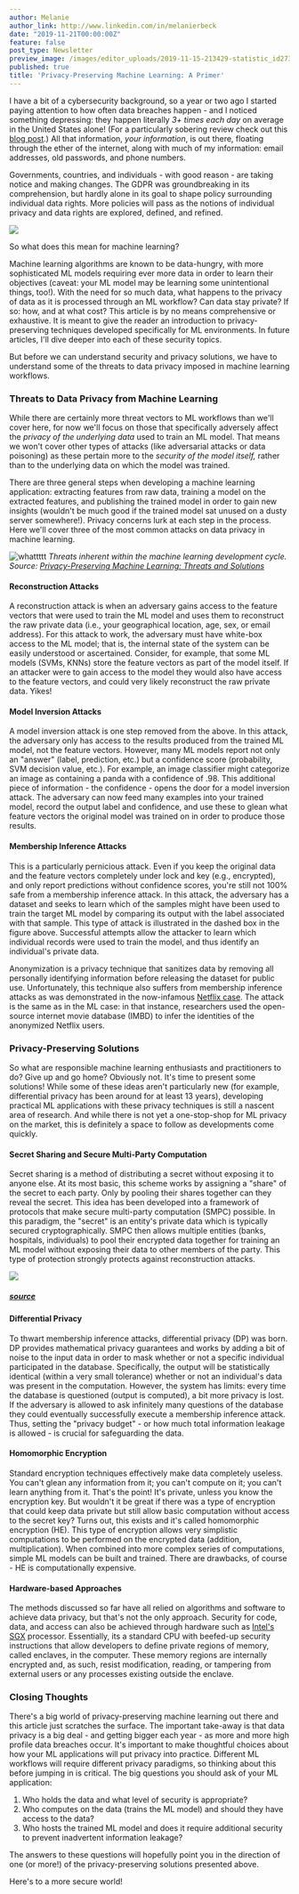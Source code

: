```yaml
---
author: Melanie
author_link: http://www.linkedin.com/in/melanierbeck
date: "2019-11-21T00:00:00Z"
feature: false
post_type: Newsletter
preview_image: /images/editor_uploads/2019-11-15-213429-statistic_id273550_cyber_crime__number_of_breaches_and_records_exposed_2005_2018_3ac14829_368a_4064_beb4_7ca3d99e3d78.png
published: true
title: 'Privacy-Preserving Machine Learning: A Primer'
---
```


I have a bit of a cybersecurity background, so a year or two ago I started paying attention to how often data breaches happen - and I noticed something depressing:  they happen literally *3+ times each day* on average in the United States alone!  (For a particularly sobering review check out this [blog post](https://digitalguardian.com/blog/history-data-breaches).) All that information, *your information*, is out there, floating through the ether of the internet, along with much of my information: email addresses, old passwords, and phone numbers. 

Governments, countries, and individuals - with good reason - are taking notice and making changes. The GDPR was groundbreaking in its comprehension, but hardly alone in its goal to shape policy surrounding individual data rights. More policies will pass as the notions of individual privacy and data rights are explored, defined, and refined. 

![](/images/editor_uploads/2019-11-15-213429-statistic_id273550_cyber_crime__number_of_breaches_and_records_exposed_2005_2018_3ac14829_368a_4064_beb4_7ca3d99e3d78.png)

So what does this mean for machine learning? 

Machine learning algorithms are known to be data-hungry, with more sophisticated ML models requiring ever more data in order to learn their objectives (caveat: your ML model may be learning some unintentional things, too!). With the need for so much data, what happens to the privacy of data as it is processed through an ML workflow? Can data stay private? If so: how, and at what cost?  This article is by no means comprehensive or exhaustive. It is meant to give the reader an introduction to privacy-preserving techniques developed specifically for ML environments. In future articles, I'll dive deeper into each of these security topics.

But before we can understand security and privacy solutions, we have to understand some of the threats to data privacy imposed in machine learning workflows. 

### Threats to Data Privacy from Machine Learning

While there are certainly more threat vectors to ML workflows than we'll cover here, for now we'll focus on those that specifically adversely affect the *privacy of the underlying data* used to train an ML model. That means we won't cover other types of attacks (like adversarial attacks or data poisoning) as these pertain more to the *security of the model itself,* rather than to the underlying data on which the model was trained. 

There are three general steps when developing a machine learning application: extracting features from raw data, training a model on the extracted features, and publishing the trained model in order to gain new insights (wouldn't be much good if the trained model sat unused on a dusty server somewhere!).  Privacy concerns lurk at each step in the process. Here we'll cover three of the most common attacks on data privacy in machine learning. 

![whattttt](/images/editor_uploads/2019-11-15-213337-Screen_Shot_2019_11_12_at_11_5febf957_d7f6_46e8_b3a4_19ce02cc1a44_52_39_AM.png)
*Threats inherent within the machine learning development cycle.
Source: [Privacy-Preserving Machine Learning: Threats and Solutions](https://arxiv.org/pdf/1804.11238.pdf)*


#### Reconstruction Attacks

A reconstruction attack is when an adversary gains access to the feature vectors that were used to train the ML model and uses them to reconstruct the raw private data (i.e., your geographical location, age, sex, or email address). For this attack to work, the adversary must have white-box access to the ML model; that is, the internal state of the system can be easily understood or ascertained. Consider, for example, that some ML models (SVMs, KNNs) store the feature vectors as part of the model itself. If an attacker were to gain access to the model they would also have access to the feature vectors, and could very likely reconstruct the raw private data. Yikes! 

#### Model Inversion Attacks

A model inversion attack is one step removed from the above. In this attack, the adversary only has access to the results produced from the trained ML model, not the feature vectors. However, many ML models report not only an "answer" (label, prediction, etc.) but a confidence score (probability, SVM decision value, etc.). For example, an image classifier might categorize an image as containing a panda with a confidence of .98. This additional piece of information - the confidence - opens the door for a model inversion attack. The adversary can now feed many examples into your trained model, record the output label and confidence, and use these to glean what feature vectors the original model was trained on in order to produce those results.  

#### Membership Inference Attacks

This is a particularly pernicious attack. Even if you keep the original data and the feature vectors completely under lock and key (e.g., encrypted), and only report predictions without confidence scores, you're still not 100% safe from a membership inference attack. In this attack, the adversary has a dataset and seeks to learn which of the samples might have been used to train the target ML model by comparing its output with the label associated with that sample. This type of attack is illustrated in the dashed box in the figure above. Successful attempts allow the attacker to learn which individual records were used to train the model, and thus identify an individual's private data.  

Anonymization is a privacy technique that sanitizes data by removing all personally identifying information before releasing the dataset for public use. Unfortunately, this technique also suffers from membership inference attacks as was demonstrated in the now-infamous [Netflix case](https://www.cs.utexas.edu/~shmat/shmat_oak08netflix.pdf). The attack is the same as in the ML case: in that instance, researchers used the open-source internet movie database (IMBD) to infer the identities of the anonymized Netflix users. 

### Privacy-Preserving Solutions

So what are responsible machine learning enthusiasts and practitioners to do? Give up and go home? Obviously not. It's time to present some solutions! While some of these ideas aren't particularly new (for example, differential privacy has been around for at least 13 years), developing practical ML applications with these privacy techniques is still a nascent area of research. And while there is not yet a one-stop-shop for ML privacy on the market, this is definitely a space to follow as developments come quickly. 

#### Secret Sharing  and Secure Multi-Party Computation

Secret sharing is a method of distributing a secret without exposing it to anyone else. At its most basic, this scheme works by assigning a "share" of the secret to each party. Only by pooling their shares together can they reveal the secret.  This idea has been developed into a framework of protocols that make secure multi-party computation (SMPC) possible.  In this paradigm, the "secret" is an entity's private data which is typically secured cryptographically. SMPC then allows multiple entities (banks, hospitals, individuals) to pool their encrypted data together for training an ML model without exposing their data to other members of the party. This type of protection strongly protects against reconstruction attacks. 

![](/images/editor_uploads/2019-11-15-213250-Screen_Shot_2019_11_12_at_1_1b3ba742_8fbd_43d4_9ff5_4ecd0227dd0c_50_42_PM.png)
##### [source](https://www.tno.nl/en/focus-areas/information-communication-technology/roadmaps/data-sharing/secure-multi-party-computation/)

#### Differential Privacy

To thwart membership inference attacks, differential privacy (DP) was born. DP provides mathematical privacy guarantees and works by adding a bit of noise to the input data in order to mask whether or not a specific individual participated in the database. Specifically, the output will be statistically identical (within a very small tolerance) whether or not an individual's data was present in the computation.  However, the system has limits: every time the database is questioned (output is computed), a bit more privacy is lost. If the adversary is allowed to ask infinitely many questions of the database they could eventually successfully execute a membership inference attack. Thus, setting the "privacy budget" - or how much total information leakage is allowed - is crucial for safeguarding the data.   

#### Homomorphic Encryption

Standard encryption techniques effectively make data completely useless. You can't glean any information from it; you can't compute on it; you can't learn anything from it. That's the point! It's private, unless you know the encryption key. But wouldn't it be great if there was a type of encryption that could keep data private but still allow basic computation without access to the secret key? Turns out, this exists and it's called homomorphic encryption (HE). This type of encryption allows very simplistic computations to be performed on the encrypted data (addition, multiplication). When combined into more complex series of computations, simple ML models can be built and trained. There are drawbacks, of course - HE is computationally expensive. 

#### Hardware-based Approaches

The methods discussed so far have all relied on algorithms and software to achieve data privacy, but that's not the only approach. Security for code, data, and access can also be achieved through hardware such as [Intel's SGX](https://software.intel.com/en-us/sgx) processor. Essentially, its a standard CPU with beefed-up security instructions that allow developers to define private regions of memory, called enclaves, in the computer. These memory regions are internally encrypted and, as such, resist modification, reading, or tampering from external users or any processes existing outside the enclave.

### Closing Thoughts

There's a big world of privacy-preserving machine learning out there and this article just scratches the surface. The important take-away is that data privacy is a big deal   - and getting bigger each year - as more and more high profile data breaches occur. It's important to make thoughtful choices about how your ML applications will put privacy into practice. Different ML workflows will require different privacy paradigms, so thinking about this before jumping in is critical. The big questions you should ask of your ML application: 

1. Who holds the data and what level of security is appropriate? 
2. Who computes on the data (trains the ML model) and should they have access to the data? 
3. Who hosts the trained ML model and does it require additional security to prevent inadvertent information leakage?   

The answers to these questions will hopefully point you in the direction of one (or more!) of the privacy-preserving solutions presented above. 

Here's to a more secure world!
